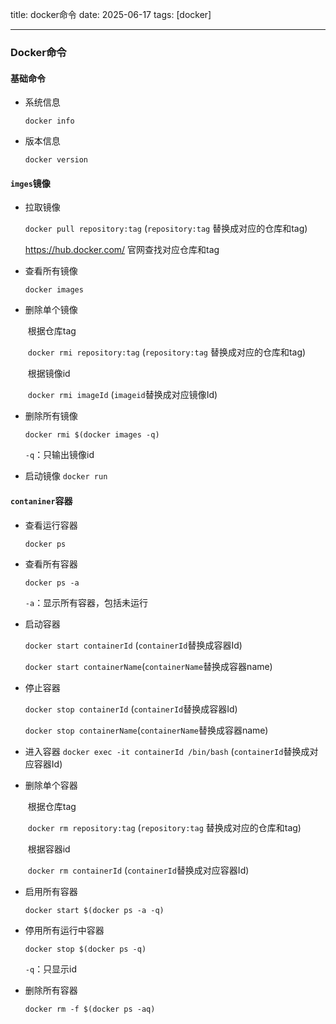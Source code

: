 title: docker命令
date: 2025-06-17
tags: [docker]

---

### Docker命令

#### 基础命令

- 系统信息

  `docker info`

- 版本信息

  `docker version`

#### `imges`镜像

- 拉取镜像

  `docker pull repository:tag`   (`repository:tag` 替换成对应的仓库和tag)

  https://hub.docker.com/ 官网查找对应仓库和tag

- 查看所有镜像

  `docker images` 

- 删除单个镜像

  ​	根据仓库tag

  ​	`docker rmi repository:tag` (`repository:tag` 替换成对应的仓库和tag)

  ​	根据镜像id

  ​	`docker rmi imageId`  (`imageid`替换成对应镜像Id)

- 删除所有镜像 

  `docker rmi $(docker images -q)`

   `-q`：只输出镜像id

- 启动镜像
  `docker run`


#### `contaniner`容器

- 查看运行容器

  `docker ps`

- 查看所有容器

  `docker ps -a` 

  `-a`：显示所有容器，包括未运行

- 启动容器

  `docker start containerId` (`containerId`替换成容器Id)

  `docker start containerName`(`containerName`替换成容器name)

- 停止容器

  `docker stop containerId` (`containerId`替换成容器Id)

  `docker stop containerName`(`containerName`替换成容器name)

- 进入容器
  `docker exec -it containerId /bin/bash`  (`containerId`替换成对应容器Id)

- 删除单个容器

  ​	根据仓库tag

  ​	`docker rm repository:tag` (`repository:tag` 替换成对应的仓库和tag)

  ​	根据容器id

  ​	`docker rm containerId`    (`containerId`替换成对应容器Id)

- 启用所有容器

  `docker start $(docker ps -a -q)`

- 停用所有运行中容器

  `docker stop $(docker ps -q)`

  `-q`：只显示id

- 删除所有容器

  `docker rm -f $(docker ps -aq)`
